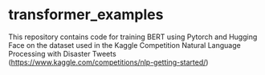 # transformer_examples
This repository contains code for training BERT using Pytorch and Hugging Face on the dataset used in the Kaggle Competition Natural Language Processing with Disaster Tweets (https://www.kaggle.com/competitions/nlp-getting-started/)
